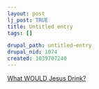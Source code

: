 ```yaml
--- 
layout: post
lj_post: TRUE
title: Untitled entry
tags: []

drupal_path: untitled-entry
drupal_nid: 1074
created: 1039707240
---
```

<a href="http://www.mlive.com/news/grpress/index.ssf?/xml/story.ssf/html_standard.xsl?/base/news-5/1039535123170960.xml" target="_blank">What WOULD Jesus Drink?</a>
